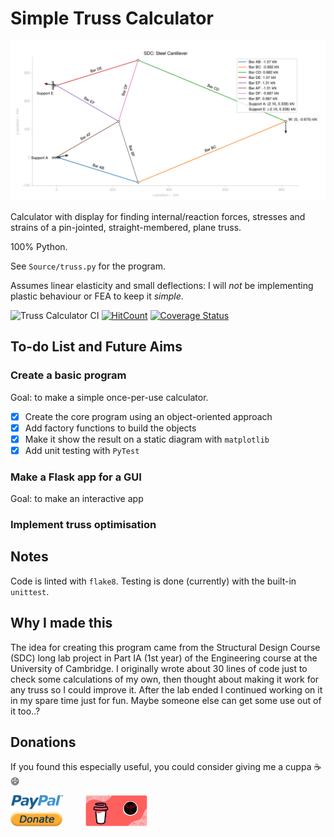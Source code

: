 # Simple Truss Calculator

![Example Truss used in SDC](Media/GitHub/example_screenshot.png)

Calculator with display for finding internal/reaction forces, stresses and strains of a pin-jointed, straight-membered, plane truss.

100% Python.

See `Source/truss.py` for the program.

Assumes linear elasticity and small deflections: I will *not* be implementing plastic behaviour or FEA to keep it *simple*.

![Truss Calculator CI](https://github.com/lorcan2440/Simple-Truss-Calculator/actions/workflows/main.yml/badge.svg)
[![HitCount](https://hits.dwyl.com/lorcan2440/Simple-Truss-Calculator.svg?style=flat-square)](http://hits.dwyl.com/lorcan2440/Simple-Truss-Calculator)
[![Coverage Status](https://coveralls.io/repos/github/lorcan2440/Simple-Truss-Calculator/badge.svg)](https://coveralls.io/github/lorcan2440/Simple-Truss-Calculator?branch=master)

## To-do List and Future Aims

### Create a basic program

  Goal: to make a simple once-per-use calculator.

  * [x] Create the core program using an object-oriented approach
  * [x] Add factory functions to build the objects
  * [x] Make it show the result on a static diagram with `matplotlib`
  * [x] Add unit testing with `PyTest`

### Make a Flask app for a GUI

  Goal: to make an interactive app

### Implement truss optimisation

## Notes

Code is linted with `flake8`. Testing is done (currently) with the built-in `unittest`.


## Why I made this

The idea for creating this program came from the Structural Design Course (SDC) long lab project in Part IA (1st year) of the Engineering course at the University of Cambridge. I originally wrote about 30 lines of code just to check some calculations of my own, then thought about making it work for any truss so I could improve it. After the lab ended I continued working on it in my spare time just for fun. Maybe someone else can get some use out of it too..?


## Donations

If you found this especially useful, you could consider giving me a cuppa :coffee: :smile:

[<img src="Media/GitHub/paypal_donate_button_transparent.png" width=84, height=50>](https://www.paypal.me/lorcan2440)
&emsp;&emsp;
[<img src="Media/GitHub/buy_me_a_coffee.png" width=99, height=50>](https://www.buymeacoffee.com/lorcan)

